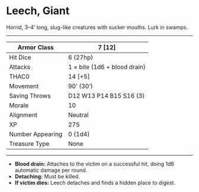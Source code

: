 # Leech, Giant

Horrid, 3–4’ long, slug-like creatures with sucker mouths. Lurk in swamps.

------

| Armor Class     | 7 [12]                       |
| ---------------- | ---------------------------- |
| Hit Dice         | 6 (27hp)                     |
| Attacks          | 1 × bite (1d6 + blood drain) |
| THAC0            | 14 [+5]                      |
| Movement         | 90’ (30’)                    |
| Saving Throws    | D12 W13 P14 B15 S16 (3)      |
| Morale           | 10                           |
| Alignment        | Neutral                      |
| XP               | 275                          |
| Number Appearing | 0 (1d4)                      |
| Treasure Type    | None                         |

------

- **Blood drain:** Attaches to the victim on a successful hit, doing 1d6 automatic damage per round.
- **Detaching:** Must be killed.
- **If victim dies:** Leech detaches and finds a hidden place to digest.